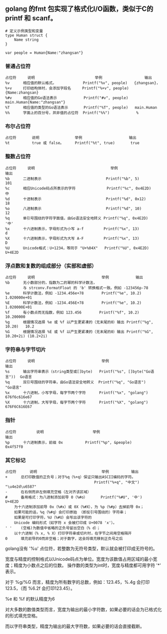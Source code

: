 ## golang 的fmt 包实现了格式化I/O函数，类似于C的 printf 和 scanf。

 

    # 定义示例类型和变量
    type Human struct {
        Name string
    }

    var people = Human{Name:"zhangsan"}
 

### 普通占位符
    占位符     说明                           举例                   输出
    %v      相应值的默认格式。            Printf("%v", people)   {zhangsan}，
    %+v     打印结构体时，会添加字段名     Printf("%+v", people)  {Name:zhangsan}
    %#v     相应值的Go语法表示            Printf("#v", people)   main.Human{Name:"zhangsan"}
    %T      相应值的类型的Go语法表示       Printf("%T", people)   main.Human
    %%      字面上的百分号，并非值的占位符  Printf("%%")            %

### 布尔占位符
    占位符       说明                举例                     输出
    %t          true 或 false。     Printf("%t", true)       true

### 整数占位符
    占位符     说明                                  举例                       输出
    %b      二进制表示                             Printf("%b", 5)             101
    %c      相应Unicode码点所表示的字符              Printf("%c", 0x4E2D)        中
    %d      十进制表示                             Printf("%d", 0x12)          18
    %o      八进制表示                             Printf("%d", 10)            12
    %q      单引号围绕的字符字面值，由Go语法安全地转义 Printf("%q", 0x4E2D)        '中'
    %x      十六进制表示，字母形式为小写 a-f         Printf("%x", 13)             d
    %X      十六进制表示，字母形式为大写 A-F         Printf("%x", 13)             D
    %U      Unicode格式：U+1234，等同于 "U+%04X"   Printf("%U", 0x4E2D)         U+4E2D

### 浮点数和复数的组成部分（实部和虚部）
    占位符     说明                              举例            输出
    %b      无小数部分的，指数为二的幂的科学计数法，
            与 strconv.FormatFloat 的 'b' 转换格式一致。例如 -123456p-78
    %e      科学计数法，例如 -1234.456e+78        Printf("%e", 10.2)     1.020000e+01
    %E      科学计数法，例如 -1234.456E+78        Printf("%e", 10.2)     1.020000E+01
    %f      有小数点而无指数，例如 123.456        Printf("%f", 10.2)     10.200000
    %g      根据情况选择 %e 或 %f 以产生更紧凑的（无末尾的0）输出 Printf("%g", 10.20)   10.2
    %G      根据情况选择 %E 或 %f 以产生更紧凑的（无末尾的0）输出 Printf("%G", 10.20+2i) (10.2+2i)

### 字符串与字节切片
    占位符     说明                              举例                           输出
    %s      输出字符串表示（string类型或[]byte)   Printf("%s", []byte("Go语言"))  Go语言
    %q      双引号围绕的字符串，由Go语法安全地转义  Printf("%q", "Go语言")         "Go语言"
    %x      十六进制，小写字母，每字节两个字符      Printf("%x", "golang")         676f6c616e67
    %X      十六进制，大写字母，每字节两个字符      Printf("%X", "golang")         676F6C616E67

### 指针
    占位符         说明                      举例                             输出
    %p      十六进制表示，前缀 0x          Printf("%p", &people)             0x4f57f0

### 其它标记
    占位符      说明                             举例          输出
    +      总打印数值的正负号；对于%q（%+q）保证只输出ASCII编码的字符。 
                                            Printf("%+q", "中文")  "\u4e2d\u6587"
    -      在右侧而非左侧填充空格（左对齐该区域）
    #      备用格式：为八进制添加前导 0（%#o）      Printf("%#U", '中')      U+4E2D
        为十六进制添加前导 0x（%#x）或 0X（%#X），为 %p（%#p）去掉前导 0x；
        如果可能的话，%q（%#q）会打印原始 （即反引号围绕的）字符串；
        如果是可打印字符，%U（%#U）会写出该字符的
        Unicode 编码形式（如字符 x 会被打印成 U+0078 'x'）。
    ' '    (空格)为数值中省略的正负号留出空白（% d）；
        以十六进制（% x, % X）打印字符串或切片时，在字节之间用空格隔开
    0      填充前导的0而非空格；对于数字，这会将填充移到正负号之后
 

golang没有 '%u' 点位符，若整数为无符号类型，默认就会被打印成无符号的。

 

宽度与精度的控制格式以Unicode码点为单位。宽度为该数值占用区域的最小宽度；精度为小数点之后的位数。
操作数的类型为int时，宽度与精度都可用字符 '*' 表示。

对于 %g/%G 而言，精度为所有数字的总数，例如：123.45，%.4g 会打印123.5，（而 %6.2f 会打印123.45）。

%e 和 %f 的默认精度为6

对大多数的数值类型而言，宽度为输出的最小字符数，如果必要的话会为已格式化的形式填充空格。

而以字符串类型，精度为输出的最大字符数，如果必要的话会直接截断。